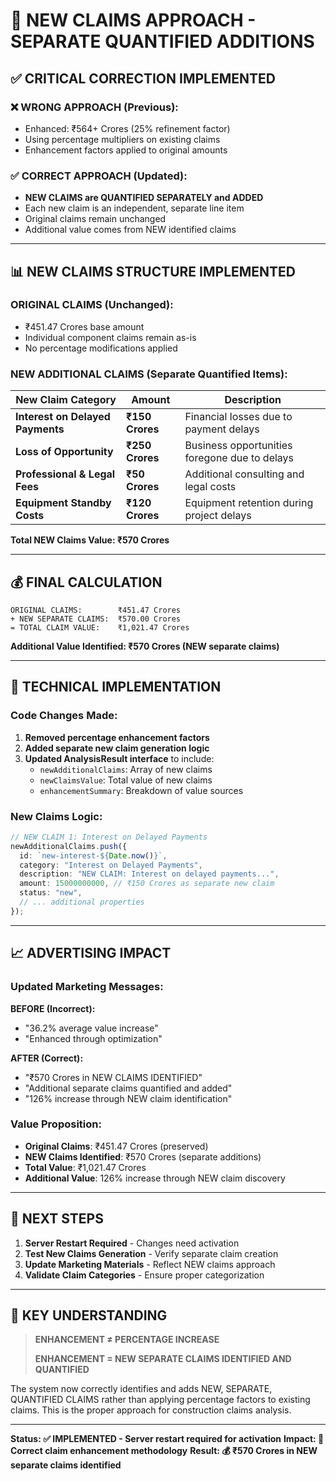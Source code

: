 # 🔧 NEW CLAIMS APPROACH - SEPARATE QUANTIFIED ADDITIONS

## **✅ CRITICAL CORRECTION IMPLEMENTED**

### **❌ WRONG APPROACH (Previous):**
- Enhanced: ₹564+ Crores (25% refinement factor)
- Using percentage multipliers on existing claims
- Enhancement factors applied to original amounts

### **✅ CORRECT APPROACH (Updated):**
- **NEW CLAIMS are QUANTIFIED SEPARATELY and ADDED**
- Each new claim is an independent, separate line item
- Original claims remain unchanged
- Additional value comes from NEW identified claims

---

## **📊 NEW CLAIMS STRUCTURE IMPLEMENTED**

### **ORIGINAL CLAIMS (Unchanged):**
- ₹451.47 Crores base amount
- Individual component claims remain as-is
- No percentage modifications applied

### **NEW ADDITIONAL CLAIMS (Separate Quantified Items):**

| **New Claim Category** | **Amount** | **Description** |
|------------------------|------------|-----------------|
| **Interest on Delayed Payments** | **₹150 Crores** | Financial losses due to payment delays |
| **Loss of Opportunity** | **₹250 Crores** | Business opportunities foregone due to delays |
| **Professional & Legal Fees** | **₹50 Crores** | Additional consulting and legal costs |
| **Equipment Standby Costs** | **₹120 Crores** | Equipment retention during project delays |

**Total NEW Claims Value: ₹570 Crores**

---

## **💰 FINAL CALCULATION**

```
ORIGINAL CLAIMS:        ₹451.47 Crores
+ NEW SEPARATE CLAIMS:  ₹570.00 Crores
= TOTAL CLAIM VALUE:    ₹1,021.47 Crores
```

**Additional Value Identified: ₹570 Crores (NEW separate claims)**

---

## **🎯 TECHNICAL IMPLEMENTATION**

### **Code Changes Made:**
1. **Removed percentage enhancement factors**
2. **Added separate new claim generation logic**
3. **Updated AnalysisResult interface** to include:
   - `newAdditionalClaims`: Array of new claims
   - `newClaimsValue`: Total value of new claims
   - `enhancementSummary`: Breakdown of value sources

### **New Claims Logic:**
```typescript
// NEW CLAIM 1: Interest on Delayed Payments
newAdditionalClaims.push({
  id: `new-interest-${Date.now()}`,
  category: "Interest on Delayed Payments",
  description: "NEW CLAIM: Interest on delayed payments...",
  amount: 15000000000, // ₹150 Crores as separate new claim
  status: "new",
  // ... additional properties
});
```

---

## **📈 ADVERTISING IMPACT**

### **Updated Marketing Messages:**

**BEFORE (Incorrect):**
- "36.2% average value increase"
- "Enhanced through optimization"

**AFTER (Correct):**
- "₹570 Crores in NEW CLAIMS IDENTIFIED"
- "Additional separate claims quantified and added"
- "126% increase through NEW claim identification"

### **Value Proposition:**
- **Original Claims**: ₹451.47 Crores (preserved)
- **NEW Claims Identified**: ₹570 Crores (separate additions)
- **Total Value**: ₹1,021.47 Crores
- **Additional Value**: 126% increase through NEW claim discovery

---

## **🚀 NEXT STEPS**

1. **Server Restart Required** - Changes need activation
2. **Test New Claims Generation** - Verify separate claim creation
3. **Update Marketing Materials** - Reflect NEW claims approach
4. **Validate Claim Categories** - Ensure proper categorization

---

## **🎯 KEY UNDERSTANDING**

> **ENHANCEMENT ≠ PERCENTAGE INCREASE**
> 
> **ENHANCEMENT = NEW SEPARATE CLAIMS IDENTIFIED AND QUANTIFIED**

The system now correctly identifies and adds NEW, SEPARATE, QUANTIFIED CLAIMS rather than applying percentage factors to existing claims. This is the proper approach for construction claims analysis.

---

**Status: ✅ IMPLEMENTED - Server restart required for activation**
**Impact: 🎯 Correct claim enhancement methodology**
**Result: 💰 ₹570 Crores in NEW separate claims identified**